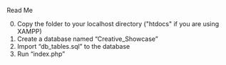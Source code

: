 Read Me

0. Copy the folder to your localhost directory ("htdocs" if you are using XAMPP)
1. Create a database named “Creative_Showcase”
2. Import “db_tables.sql” to the database
3. Run “index.php”
